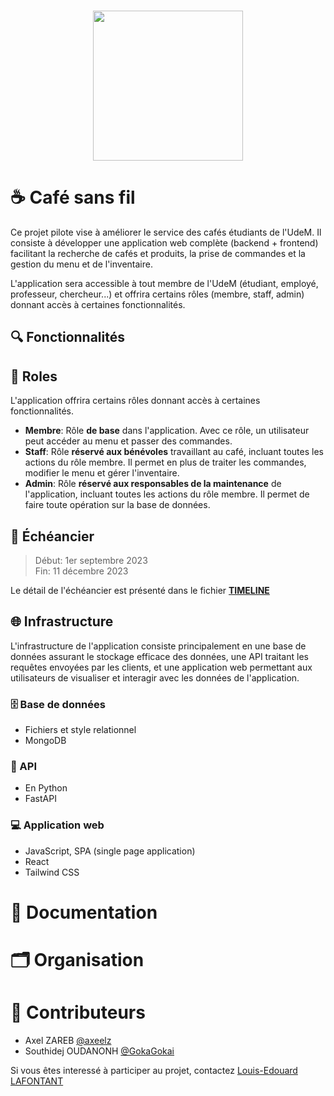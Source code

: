 <br>
<p align="center">
    <img src="https://cdn.discordapp.com/attachments/1150280747983319092/1150596609965559858/l5_with_shadow.png" height="240">
</p>

# ☕ Café sans fil

Ce projet pilote vise à améliorer le service des cafés étudiants de l'UdeM. Il consiste à développer une application web complète (backend + frontend) facilitant la recherche de cafés et produits, la prise de commandes et la gestion du menu et de l'inventaire.

L'application sera accessible à tout membre de l'UdeM (étudiant, employé, professeur, chercheur...) et offrira certains rôles (membre, staff, admin) donnant accès à certaines fonctionnalités.

## 🔍 Fonctionnalités

## 👥 Roles

L'application offrira certains rôles donnant accès à certaines fonctionnalités.

- **Membre**: Rôle **de base** dans l'application. Avec ce rôle, un utilisateur peut accéder au menu et passer des commandes.
- **Staff**: Rôle **réservé aux bénévoles** travaillant au café, incluant toutes les actions du rôle membre. Il permet en plus de traiter les commandes, modifier le menu et gérer l'inventaire.
- **Admin**: Rôle **réservé aux responsables de la maintenance** de l'application, incluant toutes les actions du rôle membre. Il permet de faire toute opération sur la base de données.

## 📅 Échéancier

> Début: 1er septembre 2023  
> Fin: 11 décembre 2023

Le détail de l'échéancier est présenté dans le fichier [**TIMELINE**](TIMELINE.md)

## 🌐 Infrastructure

L'infrastructure de l'application consiste principalement en une base de données assurant le stockage efficace des données, une API traitant les requêtes envoyées par les clients, et une application web permettant aux utilisateurs de visualiser et interagir avec les données de l'application.

### 🗄️ Base de données

<!-- Le système de base de données envisagées doit être robuste et simple. -->

- Fichiers et style relationnel
- MongoDB

### 🔗 API

- En Python
- FastAPI

### 💻 Application web

- JavaScript, SPA (single page application)
- React
- Tailwind CSS

# 📘 Documentation

# 🗂️ Organisation

<!-- Les dossiers du répertoire sont organisés comme suit: -->

# 🌟 Contributeurs

- Axel ZAREB [@axeelz](https://github.com/axeelz)
- Southidej OUDANONH [@GokaGokai](https://github.com/GokaGokai)

Si vous êtes interessé à participer au projet, contactez [Louis-Edouard LAFONTANT](mailto:louis.edouard.lafontant@umontreal.ca)
